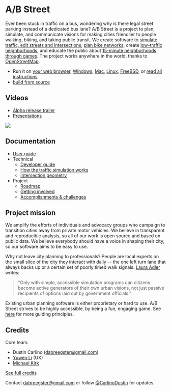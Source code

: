 # A/B Street

Ever been stuck in traffic on a bus, wondering why is there legal street parking
instead of a dedicated bus lane? A/B Street is a project to plan, simulate, and
communicate visions for making cities friendlier to people walking, biking, and
taking public transit. We create software to
[simulate traffic, edit streets and intersections](https://a-b-street.github.io/docs/software/abstreet.html),
[plan bike networks](https://a-b-street.github.io/docs/software/ungap_the_map/index.html),
create
[low-traffic neighborhoods](https://a-b-street.github.io/docs/software/ltn/index.html),
and educate the public about
[15-minute neighborhoods through games](https://a-b-street.github.io/docs/software/santa.html).
The project works anywhere in the world, thanks to
[OpenStreetMap](https://www.openstreetmap.org/about).

- Run it on [your web browser](http://play.abstreet.org/0.3.1/abstreet.html),
  [Windows](https://github.com/a-b-street/abstreet/releases/download/v0.3.1/abstreet_windows_v0_3_1.zip),
  [Mac](https://github.com/a-b-street/abstreet/releases/download/v0.3.1/abstreet_mac_v0_3_1.zip),
  [Linux](https://github.com/a-b-street/abstreet/releases/download/v0.3.1/abstreet_linux_v0_3_1.zip),
  [FreeBSD](https://www.freshports.org/games/abstreet/), or
  [read all instructions](https://a-b-street.github.io/docs/user/index.html)
- [build from source](https://a-b-street.github.io/docs/tech/dev/index.html)

## Videos

- [Alpha release trailer](https://www.youtube.com/watch?v=LxPD4n_1-LU)
- [Presentations](https://a-b-street.github.io/docs/project/presentations.html)

![](https://a-b-street.github.io/docs/project/history/retrospective/traffic_sim.gif)

## Documentation

- [User guide](https://a-b-street.github.io/docs/user/index.html)
- Technical
  - [Developer guide](https://a-b-street.github.io/docs/tech/dev/index.html)
  - [How the traffic simulation works](https://a-b-street.github.io/docs/tech/trafficsim/discrete_event/index.html)
  - [Intersection geometry](https://a-b-street.github.io/docs/tech/map/geometry/index.html)
- Project
  - [Roadmap](https://a-b-street.github.io/docs/software/ungap_the_map/plan.html#future-directions)
  - [Getting involved](https://a-b-street.github.io/docs/project/contributing.html)
  - [Accomplishments & challenges](https://a-b-street.github.io/docs/project/history/retrospective/index.html)

## Project mission

We amplify the efforts of individuals and advocacy groups who campaign to
transition cities away from private motor vehicles. We believe in transparent
and reproducible analysis, so all of our work is open source and based on public
data. We believe everybody should have a voice in shaping their city, so our
software aims to be easy to use.

Why not leave city planning to professionals? People are local experts on the
small slice of the city they interact with daily -- the one left turn lane that
always backs up or a certain set of poorly timed walk signals.
[Laura Adler](http://www.govtech.com/data/SimCities-Can-City-Planning-Mistakes-Be-Avoided-Through-Data-Driven-Simulations.html)
writes:

> "Only with simple, accessible simulation programs can citizens become active
> generators of their own urban visions, not just passive recipients of options
> laid out by government officials."

Existing urban planning software is either proprietary or hard to use. A/B
Street strives to be highly accessible, by being a fun, engaging game. See
[here](https://a-b-street.github.io/docs/project/motivations.html) for more
guiding principles.

## Credits

Core team:

- Dustin Carlino (<dabreegster@gmail.com>)
- [Yuwen Li](https://www.yuwen-li.com/) (UX)
- [Michael Kirk](https://github.com/michaelkirk)

[See full credits](https://a-b-street.github.io/docs/project/team.html)

Contact <dabreegster@gmail.com> or follow
[@CarlinoDustin](https://twitter.com/CarlinoDustin) for updates.
